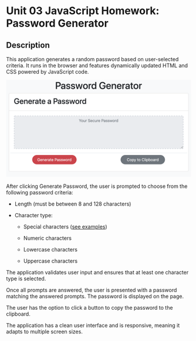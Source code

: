 # Unit 03 JavaScript Homework: Password Generator

## Description

This application generates a random password based on user-selected criteria. It runs in the browser and features dynamically updated HTML and CSS powered by JavaScript code.

![password generator screen shot](./screenshots/pw_gen.png "Application Screen Shot")

After clicking Generate Password, the user is prompted to choose from the following password criteria:

* Length (must be between 8 and 128 characters)

* Character type:

  * Special characters ([see examples](https://www.owasp.org/index.php/Password_special_characters))

  * Numeric characters

  * Lowercase characters

  * Uppercase characters

The application validates user input and ensures that at least one character type is selected.

Once all prompts are answered, the user is presented with a password matching the answered prompts. The password is displayed on the page.

The user has the option to click a button to copy the password to the clipboard.

The application has a clean user interface and is responsive, meaning it adapts to multiple screen sizes.
